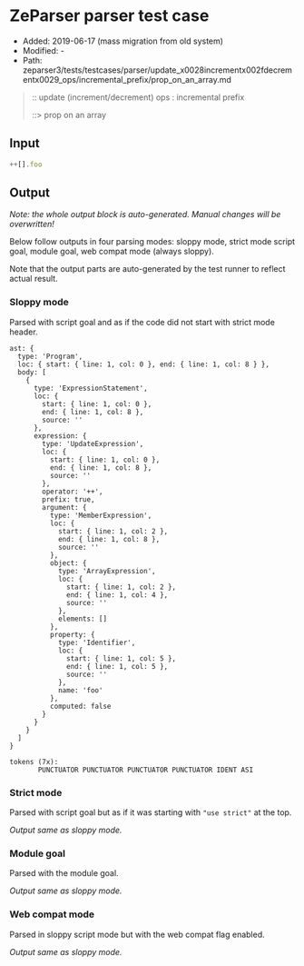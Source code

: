 # ZeParser parser test case

- Added: 2019-06-17 (mass migration from old system)
- Modified: -
- Path: zeparser3/tests/testcases/parser/update_x0028incrementx002fdecrementx0029_ops/incremental_prefix/prop_on_an_array.md

> :: update (increment/decrement) ops : incremental prefix
>
> ::> prop on an array

## Input

`````js
++[].foo
`````

## Output

_Note: the whole output block is auto-generated. Manual changes will be overwritten!_

Below follow outputs in four parsing modes: sloppy mode, strict mode script goal, module goal, web compat mode (always sloppy).

Note that the output parts are auto-generated by the test runner to reflect actual result.

### Sloppy mode

Parsed with script goal and as if the code did not start with strict mode header.

`````
ast: {
  type: 'Program',
  loc: { start: { line: 1, col: 0 }, end: { line: 1, col: 8 } },
  body: [
    {
      type: 'ExpressionStatement',
      loc: {
        start: { line: 1, col: 0 },
        end: { line: 1, col: 8 },
        source: ''
      },
      expression: {
        type: 'UpdateExpression',
        loc: {
          start: { line: 1, col: 0 },
          end: { line: 1, col: 8 },
          source: ''
        },
        operator: '++',
        prefix: true,
        argument: {
          type: 'MemberExpression',
          loc: {
            start: { line: 1, col: 2 },
            end: { line: 1, col: 8 },
            source: ''
          },
          object: {
            type: 'ArrayExpression',
            loc: {
              start: { line: 1, col: 2 },
              end: { line: 1, col: 4 },
              source: ''
            },
            elements: []
          },
          property: {
            type: 'Identifier',
            loc: {
              start: { line: 1, col: 5 },
              end: { line: 1, col: 5 },
              source: ''
            },
            name: 'foo'
          },
          computed: false
        }
      }
    }
  ]
}

tokens (7x):
       PUNCTUATOR PUNCTUATOR PUNCTUATOR PUNCTUATOR IDENT ASI
`````

### Strict mode

Parsed with script goal but as if it was starting with `"use strict"` at the top.

_Output same as sloppy mode._

### Module goal

Parsed with the module goal.

_Output same as sloppy mode._

### Web compat mode

Parsed in sloppy script mode but with the web compat flag enabled.

_Output same as sloppy mode._
